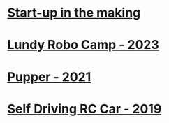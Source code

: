 # [Start-up in the making](https://zamoin.github.io/newco1/)
# [Lundy Robo Camp - 2023](https://zamoin.github.io/lundyrobocamp/)
# [Pupper - 2021](https://zamoin.github.io/pupper/)
# [Self Driving RC Car - 2019](https://zamoin.github.io/sdrc/)
